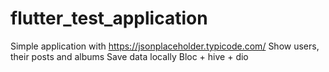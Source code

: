 # flutter_test_application

Simple application with https://jsonplaceholder.typicode.com/
Show users, their posts and albums
Save data locally 
Bloc + hive + dio
